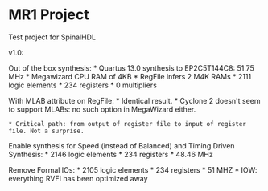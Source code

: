 MR1 Project
============

Test project for SpinalHDL

v1.0: 

Out of the box synthesis:
    * Quartus 13.0 synthesis to EP2C5T144C8: 51.75 MHz
    * Megawizard CPU RAM of 4KB
    * RegFile infers 2 M4K RAMs
    * 2111 logic elements
    * 234 registers
    * 0 multipliers

With MLAB attribute on RegFile:
    * Identical result.
    * Cyclone 2 doesn't seem to support MLABs: no such option in MegaWizard either.

    * Critical path: from output of register file to input of register file. Not a surprise.

Enable synthesis for Speed (instead of Balanced) and Timing Driven Synthesis:
    * 2146 logic elements
    * 234 registers
    * 48.46 MHz

Remove Formal IOs:
    * 2105 logic elements
    * 234 registers
    * 51 MHZ
    * IOW: everything RVFI has been optimized away


